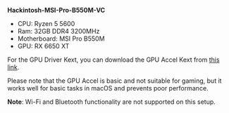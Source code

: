 **Hackintosh-MSI-Pro-B550M-VC**

- CPU: Ryzen 5 5600
- Ram: 32GB DDR4 3200MHz
- Motherboard: MSI Pro B550M
- GPU: RX 6650 XT

For the GPU Driver Kext, you can download the GPU Accel Kext from [this link](https://github.com/grandsilvergalaxy/Hackintosh-MSI-Pro-B550M-VC/blob/main/EFI/OC/ACPI/SSDT-6x50_FakeID.aml).

Please note that the GPU Accel is basic and not suitable for gaming, but it works well for basic tasks in macOS and prevents poor performance.

**Note**: Wi-Fi and Bluetooth functionality are not supported on this setup.
